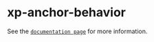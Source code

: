 # xp-anchor-behavior

See the [`documentation page`](http://expandjs.com/elements/xp-anchor-behavior) for more information.